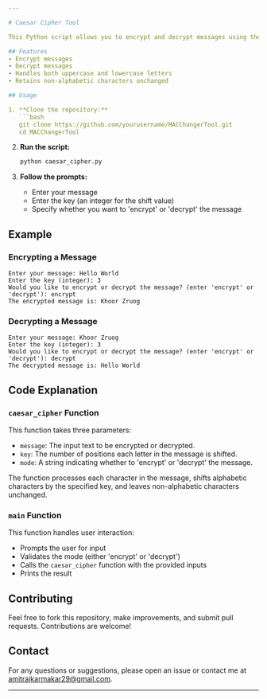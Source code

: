 ```yaml
---

# Caesar Cipher Tool

This Python script allows you to encrypt and decrypt messages using the Caesar Cipher technique. The Caesar Cipher is a type of substitution cipher in which each letter in the plaintext is shifted a certain number of places down or up the alphabet.

## Features
- Encrypt messages
- Decrypt messages
- Handles both uppercase and lowercase letters
- Retains non-alphabetic characters unchanged

## Usage

1. **Clone the repository:**
   ```bash
   git clone https://github.com/yourusername/MACChangerTool.git
   cd MACChangerTool
   ```

2. **Run the script:**
   ```bash
   python caesar_cipher.py
   ```

3. **Follow the prompts:**
   - Enter your message
   - Enter the key (an integer for the shift value)
   - Specify whether you want to 'encrypt' or 'decrypt' the message

## Example

### Encrypting a Message

```
Enter your message: Hello World
Enter the key (integer): 3
Would you like to encrypt or decrypt the message? (enter 'encrypt' or 'decrypt'): encrypt
The encrypted message is: Khoor Zruog
```

### Decrypting a Message

```
Enter your message: Khoor Zruog
Enter the key (integer): 3
Would you like to encrypt or decrypt the message? (enter 'encrypt' or 'decrypt'): decrypt
The decrypted message is: Hello World
```

## Code Explanation

### `caesar_cipher` Function

This function takes three parameters:
- `message`: The input text to be encrypted or decrypted.
- `key`: The number of positions each letter in the message is shifted.
- `mode`: A string indicating whether to 'encrypt' or 'decrypt' the message.

The function processes each character in the message, shifts alphabetic characters by the specified key, and leaves non-alphabetic characters unchanged.

### `main` Function

This function handles user interaction:
- Prompts the user for input
- Validates the mode (either 'encrypt' or 'decrypt')
- Calls the `caesar_cipher` function with the provided inputs
- Prints the result

## Contributing

Feel free to fork this repository, make improvements, and submit pull requests. Contributions are welcome!

## Contact

For any questions or suggestions, please open an issue or contact me at amitrajkarmakar29@gmail.com.

---
```


